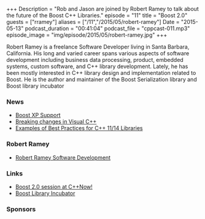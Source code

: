 +++
Description = "Rob and Jason are joined by Robert Ramey to talk about the future of the Boost C++ Libraries."
episode = "11"
title = "Boost 2.0"
guests = ["rramey"]
aliases = ["/11","/2015/05/robert-ramey"]
Date = "2015-05-13"
podcast_duration = "00:41:04"
podcast_file = "cppcast-011.mp3"
episode_image = "img/episode/2015/05/robert-ramey.jpg"
+++

Robert Ramey is a freelance Software Developer living in Santa Barbara, California. His long and varied career spans various aspects of software development including business data processing, product, embedded systems, custom software, and C++ library development. Lately, he has been mostly interested in C++ library design and implementation related to Boost.  He is the author and maintainer of the Boost Serialization library and Boost library incubator


### News ###

 - [Boost XP Support](http://www.reddit.com/r/cpp/comments/356vbj/if_you_use_boost_and_have_to_support_windows_xp/)
 - [Breaking changes in Visual C++](https://msdn.microsoft.com/en-us/library/vstudio/bb531344)
 - [Examples of Best Practices for C++ 11/14 Libraries](https://svn.boost.org/trac/boost/wiki/BestPracticeHandbook)
 
### Robert Ramey ###

 - [Robert Ramey Software Development](http://www.rrsd.com)

### Links ###

 - [Boost 2.0 session at C++Now!](http://cppnow2015.sched.org/event/d66a14e9cc28cffbf446b1fd2c3f4696)
 - [Boost Library Incubator](http://rrsd.com/blincubator.com/)

### Sponsors ###
